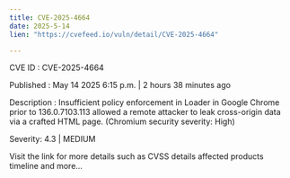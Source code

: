 ```yaml
---
title: CVE-2025-4664
date: 2025-5-14
lien: "https://cvefeed.io/vuln/detail/CVE-2025-4664"

---
```


CVE ID : CVE-2025-4664

Published :  May 14
2025
6:15 p.m. | 2 hours
38 minutes ago

Description : Insufficient policy enforcement in Loader in Google Chrome prior to 136.0.7103.113 allowed a remote attacker to leak cross-origin data via a crafted HTML page. (Chromium security severity: High)

Severity: 4.3 | MEDIUM

Visit the link for more details
such as CVSS details
affected products
timeline
and more...
